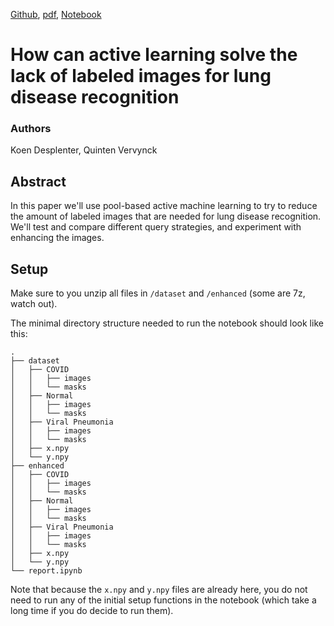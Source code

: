 [Github](https://github.com/QuintenVervynck/Active-Machine-Learning-Lung-Scans), [pdf](./article.pdf), [Notebook](./report.ipynb)

# How can active learning solve the lack of labeled images for lung disease recognition

### Authors
Koen Desplenter, Quinten Vervynck

## Abstract
In this paper we'll use pool-based active machine learning
to try to reduce the amount of labeled images that are 
needed for lung disease recognition. We'll test and 
compare different query strategies, and experiment with 
enhancing the images.

## Setup
Make sure to you unzip all files in `/dataset` and `/enhanced` (some are 7z, watch out).

The minimal directory structure needed to run the notebook should look like this:
```
.
├── dataset
│   ├── COVID
│   │   ├── images
│   │   └── masks
│   ├── Normal
│   │   ├── images
│   │   └── masks
│   ├── Viral Pneumonia
│   │   ├── images
│   │   └── masks
│   ├── x.npy
│   └── y.npy
├── enhanced
│   ├── COVID
│   │   ├── images
│   │   └── masks
│   ├── Normal
│   │   ├── images
│   │   └── masks
│   ├── Viral Pneumonia
│   │   ├── images
│   │   └── masks
│   ├── x.npy
│   └── y.npy
└── report.ipynb
```
Note that because the `x.npy` and `y.npy` files are already here, you do not need to run any of the initial setup functions in the notebook (which take a long time if you do decide to run them).


